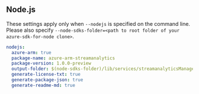 ## Node.js

These settings apply only when `--nodejs` is specified on the command line.
Please also specify `--node-sdks-folder=<path to root folder of your azure-sdk-for-node clone>`.

``` yaml $(nodejs)
nodejs:
  azure-arm: true
  package-name: azure-arm-streamanalytics
  package-version: 1.0.0-preview
  output-folder: $(node-sdks-folder)/lib/services/streamanalyticsManagement
  generate-license-txt: true
  generate-package-json: true
  generate-readme-md: true
```
